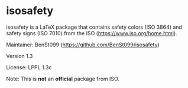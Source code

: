 # isosafety

isosafety is a LaTeX package that contains safety colors (ISO 3864) and safety signs (ISO 7010) from the ISO (https://www.iso.org/home.html). 

Maintainer: BenSt099 (https://github.com/BenSt099/isosafety)

Version 1.3

License: LPPL 1.3c

Note: This is **not** an **official** package from ISO.